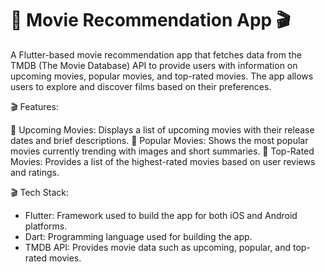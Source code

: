 # 🍿 Movie Recommendation App 🎬

A Flutter-based movie recommendation app that fetches data from the TMDB (The Movie Database) API to provide users with information on upcoming movies, popular movies, and top-rated movies. The app allows users to explore and discover films based on their preferences.

🎬 Features:

🍿 Upcoming Movies: Displays a list of upcoming movies with their release dates and brief descriptions.
🍿 Popular Movies: Shows the most popular movies currently trending with images and short summaries.
🍿 Top-Rated Movies: Provides a list of the highest-rated movies based on user reviews and ratings.

🎬 Tech Stack:

* Flutter: Framework used to build the app for both iOS and Android platforms.
* Dart: Programming language used for building the app.
* TMDB API: Provides movie data such as upcoming, popular, and top-rated movies.
